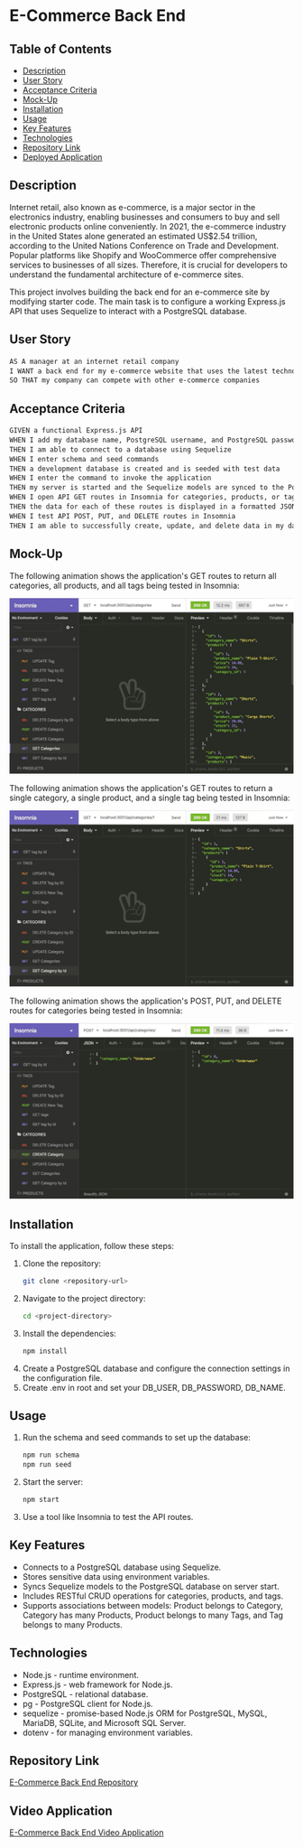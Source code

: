 # E-Commerce Back End

## Table of Contents
- [Description](#description)
- [User Story](#user-story)
- [Acceptance Criteria](#acceptance-criteria)
- [Mock-Up](#mock-up)
- [Installation](#installation)
- [Usage](#usage)
- [Key Features](#key-features)
- [Technologies](#technologies)
- [Repository Link](#repository-link)
- [Deployed Application](#deployed-application)

## Description
Internet retail, also known as e-commerce, is a major sector in the electronics industry, enabling businesses and consumers to buy and sell electronic products online conveniently. In 2021, the e-commerce industry in the United States alone generated an estimated US$2.54 trillion, according to the United Nations Conference on Trade and Development. Popular platforms like Shopify and WooCommerce offer comprehensive services to businesses of all sizes. Therefore, it is crucial for developers to understand the fundamental architecture of e-commerce sites.

This project involves building the back end for an e-commerce site by modifying starter code. The main task is to configure a working Express.js API that uses Sequelize to interact with a PostgreSQL database.

## User Story

```md
AS A manager at an internet retail company
I WANT a back end for my e-commerce website that uses the latest technologies
SO THAT my company can compete with other e-commerce companies
```

## Acceptance Criteria

```md
GIVEN a functional Express.js API
WHEN I add my database name, PostgreSQL username, and PostgreSQL password to an environment variable file
THEN I am able to connect to a database using Sequelize
WHEN I enter schema and seed commands
THEN a development database is created and is seeded with test data
WHEN I enter the command to invoke the application
THEN my server is started and the Sequelize models are synced to the PostgreSQL database
WHEN I open API GET routes in Insomnia for categories, products, or tags
THEN the data for each of these routes is displayed in a formatted JSON
WHEN I test API POST, PUT, and DELETE routes in Insomnia
THEN I am able to successfully create, update, and delete data in my database
```

## Mock-Up

The following animation shows the application's GET routes to return all categories, all products, and all tags being tested in Insomnia:

![In Insomnia, the user tests “GET tags,” “GET Categories,” and “GET All Products.”.](./assets/images/orm-demo-01.gif)

The following animation shows the application's GET routes to return a single category, a single product, and a single tag being tested in Insomnia:

![In Insomnia, the user tests “GET tag by id,” “GET Category by ID,” and “GET One Product.”](./assets/images/orm-demo-02.gif)

The following animation shows the application's POST, PUT, and DELETE routes for categories being tested in Insomnia:

![In Insomnia, the user tests “DELETE Category by ID,” “CREATE Category,” and “UPDATE Category.”](./assets/images/orm-demo-03.gif)


## Installation

To install the application, follow these steps:

1. Clone the repository:
   ```bash
   git clone <repository-url>
2. Navigate to the project directory:
   ```bash
   cd <project-directory>
3. Install the dependencies:
   ```bash
   npm install
4. Create a PostgreSQL database and configure the connection settings in the configuration file.
5. Create .env in root and set your DB_USER, DB_PASSWORD, DB_NAME.

## Usage

1. Run the schema and seed commands to set up the database:
   ```bash
   npm run schema
   npm run seed
2. Start the server:
   ```bash
   npm start
3. Use a tool like Insomnia to test the API routes.


## Key Features

- Connects to a PostgreSQL database using Sequelize.
- Stores sensitive data using environment variables.
- Syncs Sequelize models to the PostgreSQL database on server start.
- Includes RESTful CRUD operations for categories, products, and tags.
- Supports associations between models: Product belongs to Category, Category has many Products, Product belongs to many Tags, and Tag belongs to many Products.

## Technologies

- Node.js - runtime environment.
- Express.js - web framework for Node.js.
- PostgreSQL - relational database.
- pg - PostgreSQL client for Node.js.
- sequelize - promise-based Node.js ORM for PostgreSQL, MySQL, MariaDB, SQLite, and Microsoft SQL Server.
- dotenv - for managing environment variables.

## Repository Link
[E-Commerce Back End Repository](https://github.com/iKeyToLife/E-Commerce-Back-End)

## Video Application
[E-Commerce Back End Video Application](https://app.screencastify.com/v3/watch/8thltbGJvHgxrTfMBc6t)